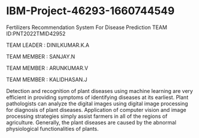 # IBM-Project-46293-1660744549
Fertilizers Recommendation System For Disease Prediction
TEAM ID:PNT2022TMID42952

TEAM LEADER    :    DINILKUMAR.K.A

TEAM MEMBER    :    SANJAY.N

TEAM MEMBER     :    ARUNKUMAR.V

TEAM MEMBER     :    KALIDHASAN.J

Detection and recognition of plant diseases using machine 
learning are very efficient in providing symptoms of identifying diseases at its earliest. 
Plant pathologists can analyze the digital images using digital image processing for 
diagnosis of plant diseases. Application of computer vision and image processing 
strategies simply assist farmers in all of the regions of agriculture. Generally, the plant 
diseases are caused by the abnormal physiological functionalities of plants. 
